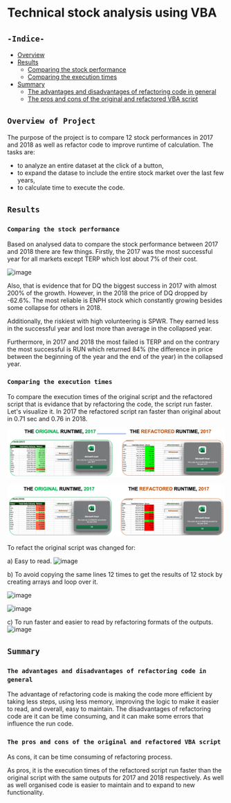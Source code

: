 # Technical stock analysis using VBA
## `-Indice-`

- [Overview](#overview-of-project)
- [Results](#results)
  - [Comparing the stock performance](#comparing-the-stock-performance)
  - [Comparing the execution times](#comparing-the-execution-times)
- [Summary](#summary)
  - [The advantages and disadvantages of refactoring code in general](#the-advantages-and-disadvantages-of-refactoring-code-in-general)
  - [The pros and cons of the original and refactored VBA script](#the-pros-and-cons-of-the-original-and-refactored-VBA-script)

## `Overview of Project`

The purpose of the project is to compare 12 stock performances in 2017 and 2018 as well as refactor code to improve runtime of calculation.
The tasks are:
- to analyze an entire dataset at the click of a button,
- to expand the datase to include the entire stock market over the last few years,
- to calculate time to execute the code.

## `Results`

### `Comparing the stock performance`

Based on analysed data to compare the stock performance between 2017 and 2018 there are few things.
Firstly, the 2017 was the most successful year for all markets except TERP which lost about 7% of their cost.

![image](https://user-images.githubusercontent.com/68247343/124628254-47e5f400-de4e-11eb-821c-fc8ecfbd80d3.png)

Also, that is evidence that for DQ the biggest success in 2017 with almost 200% of the growth. However, in the 2018 the price of DQ dropped by -62.6%. The most reliable is ENPH stock which constantly growing besides some collapse for others in 2018.

Additionally, the riskiest with high volunteering is SPWR. They earned less in the successful year and lost more than average in the collapsed year.

Furthermore, in 2017 and 2018 the most failed is TERP and on the contrary the most successful is RUN which returned 84% (the difference in price between the beginning of the year and the end of the year) in the collapsed year.

### `Comparing the execution times`

To compare the execution times of the original script and the refactored script that is evidance that by refactoring the code, the script run faster. Let's visualize it. In 2017 the refactored script ran faster than original about in 0.71 sec and 0.76 in 2018.

![2017_runtime](./Resources/VBA_Challenge_2017.png)

![2018_runtime](./Resources/VBA_Challenge_2018.png)

To refact the original script was changed for:

a) Easy to read.
![image](https://user-images.githubusercontent.com/68247343/124638287-c6e02a00-de58-11eb-8b66-6e398dfdf783.png)

b) To avoid copying the same lines 12 times to get the results of 12 stock by creating arrays and loop over it.

![image](https://user-images.githubusercontent.com/68247343/124638446-f68f3200-de58-11eb-9ab9-8c3ba63a4886.png)

![image](https://user-images.githubusercontent.com/68247343/124644141-eb8bd000-de5f-11eb-80c2-8347c6303de8.png)

c) To run faster and easier to read by refactoring formats of the outputs.
![image](https://user-images.githubusercontent.com/68247343/124643203-cd71a000-de5e-11eb-84e3-4da9dc887753.png)

## `Summary`

### `The advantages and disadvantages of refactoring code in general`

The advantage of refactoring code is making the code more efficient by taking less steps, using less memory, improving the logic to make it easier to read, and overall, easy to maintain.
The disadvantages of refactoring code are it can be time consuming, and it can make some errors that influence the run code.

### `The pros and cons of the original and refactored VBA script`

As cons, it can be time consuming of refactoring process.

As pros, it is the execution times of the refactored script run faster than the original script with the same outputs for 2017 and 2018 respectively. As well as well organised code is easier to maintain and to expand to new functionality.
